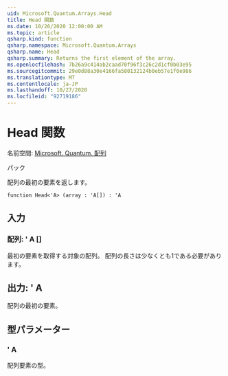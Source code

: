 ```yaml
---
uid: Microsoft.Quantum.Arrays.Head
title: Head 関数
ms.date: 10/26/2020 12:00:00 AM
ms.topic: article
qsharp.kind: function
qsharp.namespace: Microsoft.Quantum.Arrays
qsharp.name: Head
qsharp.summary: Returns the first element of the array.
ms.openlocfilehash: 7b26a9c414ab2caad70f96f3c26c2d1cf0b03e95
ms.sourcegitcommit: 29e0d88a30e4166fa580132124b0eb57e1f0e986
ms.translationtype: MT
ms.contentlocale: ja-JP
ms.lasthandoff: 10/27/2020
ms.locfileid: "92719186"
---
```

# <a name="head-function"></a>Head 関数

名前空間: [Microsoft. Quantum. 配列](xref:Microsoft.Quantum.Arrays)

パック [](https://nuget.org/packages/)


配列の最初の要素を返します。

```qsharp
function Head<'A> (array : 'A[]) : 'A
```


## <a name="input"></a>入力

### <a name="array--a"></a>配列: ' A []

最初の要素を取得する対象の配列。 配列の長さは少なくとも1である必要があります。



## <a name="output--a"></a>出力: ' A

配列の最初の要素。

## <a name="type-parameters"></a>型パラメーター

### <a name="a"></a>' A

配列要素の型。